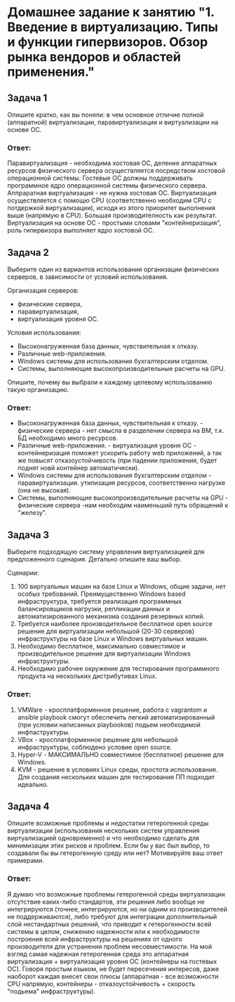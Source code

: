 # Домашнее задание к занятию "1. Введение в виртуализацию. Типы и функции гипервизоров. Обзор рынка вендоров и областей применения."

## Задача 1

Опишите кратко, как вы поняли: в чем основное отличие полной (аппаратной) виртуализации, паравиртуализации и виртуализации на основе ОС.

### Ответ:
Паравиртуализация - необходима хостовая ОС, деление аппаратных ресурсов физического сервера осуществляется посредством хостовой операционной системы. Гостевые ОС должны поддерживать программное ядро операционной системы физического сервера.
Аппраратная виртуализация - не нужна хостовая ОС. Виртуализация осуществляется с помощю CPU (соответственно необходим CPU с потдержкой виртуализации), исходя из этого приоритет выполнения выше (напрямую в CPU). Большая производителность как результат.
Виртуализация на основе ОС - простыми словами "контейнеризация", роль гипервизора выполняет ядро хостовой ОС.

## Задача 2

Выберите один из вариантов использования организации физических серверов, в зависимости от условий использования.

Организация серверов:
- физические сервера,
- паравиртуализация,
- виртуализация уровня ОС.

Условия использования:
- Высоконагруженная база данных, чувствительная к отказу.
- Различные web-приложения.
- Windows системы для использования бухгалтерским отделом.
- Системы, выполняющие высокопроизводительные расчеты на GPU.

Опишите, почему вы выбрали к каждому целевому использованию такую организацию.

### Ответ:

- Высоконагруженная база данных, чувствительная к отказу. - физические сервера - нет смысла в разделении сервера на ВМ, т.к. БД необходимо много ресурсов.
- Различные web-приложения. - виртуализация уровня ОС - контейнеризация поможет ускорить работу web приложений, а так же повысят отказоустойчивость (при падении приложения, будет поднят новй контейнер автоматически).
- Windows системы для использования бухгалтерским отделом - паравиртуализация. утилизация ресурсов, соответственно нагрузке (она не высокая).
- Системы, выполняющие высокопроизводительные расчеты на GPU - физические сервера -нам необходим наименьший путь обращений к "железу".

## Задача 3

Выберите подходящую систему управления виртуализацией для предложенного сценария. Детально опишите ваш выбор.

Сценарии:

1. 100 виртуальных машин на базе Linux и Windows, общие задачи, нет особых требований. Преимущественно Windows based инфраструктура, требуется реализация программных балансировщиков нагрузки, репликации данных и автоматизированного механизма создания резервных копий.
2. Требуется наиболее производительное бесплатное open source решение для виртуализации небольшой (20-30 серверов) инфраструктуры на базе Linux и Windows виртуальных машин.
3. Необходимо бесплатное, максимально совместимое и производительное решение для виртуализации Windows инфраструктуры.
4. Необходимо рабочее окружение для тестирования программного продукта на нескольких дистрибутивах Linux.

### Ответ:

1. VMWare - кросплатформенное решение, работа с vagrantom и ansible playbook смогут обеспечить легкий автоматизированный (при условии написанных playbookов) подьем необходимой инфпаструктуры.
2. VBox - кросплатформенное решение для небольшой инфраструктуры, соблюдено условие open source.
3. Hyper-V - МАКСИМАЛЬНО совместимое (бесплатное) решение для Windows.
4. KVM - решение в условиях Linux среды, простота использования. Для создания нескольких машин для тестирования ПП подходит идеально.

## Задача 4

Опишите возможные проблемы и недостатки гетерогенной среды виртуализации (использования нескольких систем управления виртуализацией одновременно) и что необходимо сделать для минимизации этих рисков и проблем. Если бы у вас был выбор, то создавали бы вы гетерогенную среду или нет? Мотивируйте ваш ответ примерами.

### Ответ:

Я думаю что возможные проблемы гетерогенной среды виртуализации отсутствие каких-либо стандартов, эти решения либо вообще не интегрируются (точнее, интегрируются, но ни одним из производителей не поддерживаются), либо требуют для интеграции дополнительный слой нестандартных решений, что приводит к гетерогенности всей системы в целом, снижению надежности или к необходимости построения всей инфраструктуры на решениях от одного производителя для устранения проблем несовместимости. На мой взгляд самая надежная гетерогенная среда это аппаратная виртуализация + виртуализация уровня ОС (контейнеры на гостевых ОС). Говоря простым языком, не будет пересечения интересов, даже наоборот каждая внесет свои плюсы (аппаратная - все возможности CPU напрямую, контейнеры - отказоустойчивость + скорость "подьема" инфраструктуры).
